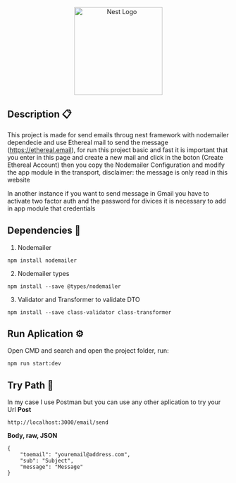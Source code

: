<p align="center">
  <a href="http://nestjs.com/" target="blank"><img src="https://nestjs.com/img/logo-small.svg" width="200" alt="Nest Logo" /></a>
</p>

## Description 📋
This project is made for send emails throug nest framework with nodemailer dependecie and use Ethereal mail to send the message (https://ethereal.email), for run this project basic and fast it is important that you enter in this page and create a new mail and click in the boton (Create Ethereal Account) then you copy the Nodemailer Configuration and modify the app module in the transport, disclaimer: the message is only read in this website 

In another instance if you want to send message in Gmail you have to activate two factor auth and the password for divices it is necessary to add in app module that credentials

## Dependencies 🔧
1. Nodemailer
```
npm install nodemailer
```

2. Nodemailer types
```
npm install --save @types/nodemailer
```

3. Validator and Transformer to validate DTO
```
npm install --save class-validator class-transformer
```

## Run Aplication ⚙️
Open CMD and search and open the project folder, run:

```
npm run start:dev
```

## Try Path 🔩
In my case I use Postman but you can use any other aplication to try your Url
**Post**
```
http://localhost:3000/email/send
```
**Body, raw, JSON**
```
{
    "toemail": "youremail@address.com",
    "sub": "Subject",
    "message": "Message"
}
```